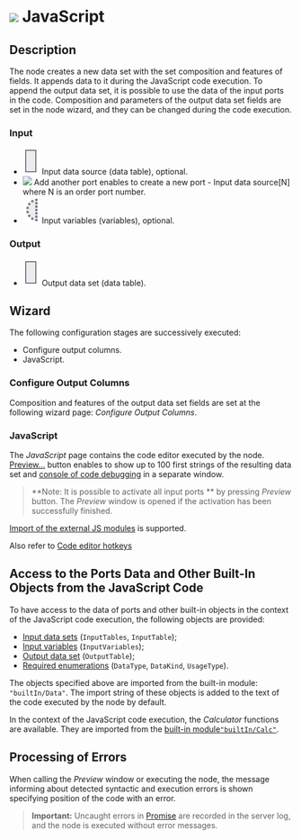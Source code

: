 # ![](../../../images/icons/components/javascript_default.svg) JavaScript

## Description

The node creates a new data set with the set composition and features of fields. It appends data to it during the JavaScript code execution. To append the output data set, it is possible to use the data of the input ports in the code.
Composition and parameters of the output data set fields are set in the node wizard, and they can be changed during the code execution.

### Input

* ![](../../../images/icons/app/node/ports/outputs/table_inactive.svg) Input data source (data table), optional.
* ![](../../../images/icons/app/node/ports/add/add_inactive_default.svg) Add another port enables to create a new port - Input data source[N] where N is an order port number.
* ![](../../../images/icons/app/node/ports/inputs-optional/variable_inactive.svg) Input variables (variables), optional.

### Output

* ![](../../../images/icons/app/node/ports/outputs/table_inactive.svg) Output data set (data table).

## Wizard

The following configuration stages are successively executed:

* Configure output columns.
* JavaScript.

### Configure Output Columns

Composition and features of the output data set fields are set at the following wizard page: *Configure Output Columns*.

### JavaScript

The *JavaScript* page contains the code editor executed by the node. [Preview…](../../../visualization/preview/preview.md) button enables to show up to 100 first strings of the resulting data set and [console of code debugging](./console.md) in a separate window.

> **Note: It is possible to activate all input ports ** by pressing *Preview* button. The *Preview* window is opened if the activation has been successfully finished.

[Import of the external JS modules](./external-modules.md) is supported.

Also refer to [Code editor hotkeys](./hotkeys.md)

## Access to the Ports Data and Other Built-In Objects from the JavaScript Code

To have access to the data of ports and other built-in objects in the context of the JavaScript code execution, the following objects are provided:

* [Input data sets](./input-tables.md) (`InputTables`, `InputTable`);
* [Input variables](./input-variables.md) (`InputVariables`);
* [Output data set](./output-table.md) (`OutputTable`);
* [Required enumerations](./enum.md) (`DataType`, `DataKind`, `UsageType`).

The objects specified above are imported from the built-in module: `"builtIn/Data"`. The import string of these objects is added to the text of the code executed by the node by default.

In the context of the JavaScript code execution, the *Calculator* functions are available. They are imported from the [built-in module`"builtIn/Calc"`](./calc-functions.md).

## Processing of Errors

When calling the *Preview* window or executing the node, the message informing about detected syntactic and execution errors is shown specifying position of the code with an error.

> **Important:** Uncaught errors in [Promise](https://developer.mozilla.org/ru/docs/Web/JavaScript/Reference/Global_Objects/Promise) are recorded in the server log, and the node is executed without error messages.
